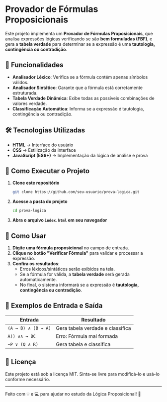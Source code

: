 # Provador de Fórmulas Proposicionais

Este projeto implementa um **Provador de Fórmulas Proposicionais**, que analisa expressões lógicas verificando se são **bem formuladas (FBF)**, e gera a **tabela verdade** para determinar se a expressão é uma **tautologia, contingência ou contradição**.

## 📌 Funcionalidades
- **Analisador Léxico**: Verifica se a fórmula contém apenas símbolos válidos.
- **Analisador Sintático**: Garante que a fórmula está corretamente estruturada.
- **Tabela Verdade Dinâmica**: Exibe todas as possíveis combinações de valores verdade.
- **Classificação Automática**: Informa se a expressão é tautologia, contingência ou contradição.

## 🛠️ Tecnologias Utilizadas
- **HTML** → Interface do usuário
- **CSS** → Estilização da interface
- **JavaScript (ES6+)** → Implementação da lógica de análise e prova

## 🚀 Como Executar o Projeto
1. **Clone este repositório**
   ```sh
   git clone https://github.com/seu-usuario/prova-logica.git
   ```
2. **Acesse a pasta do projeto**
   ```sh
   cd prova-logica
   ```
3. **Abra o arquivo `index.html` em seu navegador**

## 📝 Como Usar
1. **Digite uma fórmula proposicional** no campo de entrada.
2. **Clique no botão "Verificar Fórmula"** para validar e processar a expressão.
3. **Confira os resultados**:
   - Erros léxicos/sintáticos serão exibidos na tela.
   - Se a fórmula for válida, a **tabela verdade** será gerada automaticamente.
   - No final, o sistema informará se a expressão é **tautologia, contingência ou contradição**.

## 📌 Exemplos de Entrada e Saída
| Entrada               | Resultado                          |
|----------------------|--------------------------------|
| `(A → B) ∧ (B → A)` | Gera tabela verdade e classifica |
| `A)) ∧∧ → BC`       | Erro: Fórmula mal formada       |
| `∼P ∨ (Q ∧ R)`      | Gera tabela e classifica        |

## 📜 Licença
Este projeto está sob a licença MIT. Sinta-se livre para modificá-lo e usá-lo conforme necessário.

---
Feito com 💡 e 💻 para ajudar no estudo da Lógica Proposicional! 🚀


